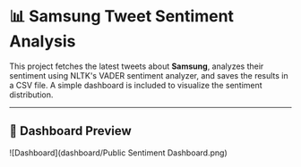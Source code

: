 # 📊 Samsung Tweet Sentiment Analysis

This project fetches the latest tweets about **Samsung**, analyzes their sentiment using NLTK's VADER sentiment analyzer, and saves the results in a CSV file. A simple dashboard is included to visualize the sentiment distribution.

---

## 📸 Dashboard Preview

![Dashboard](dashboard/Public Sentiment Dashboard.png)
